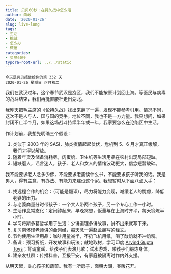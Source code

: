 ```yaml
---
title: 贝贝60秒：在持久战中怎么活
author: 曲政
date: '2020-01-26'
slug: live-long
tags:
- 生活
- 挑战
- 怎么办
- 微信
categories:
- 贝贝60秒
typora-root-url: ../../static
---
```

```
今天是贝贝报告给你的第 332 天   
2020-01-26 星期日 正月初二
```

我们在武汉过年，这个春节武汉是疫区，我们不能按原计划回上海。等医民与病毒的战斗结束，我们再挺直腰杆走出湖北。

我昨天把毛主席的《论持久战》找出来翻了一遍，发现不能参考引用。情况不同，这次不是人与人、国与国的竞争。地位不同，我也不是一方力量。我只想问，如果封闭不止半个月，如果这场战斗持续半年或一年，我家要怎么在沦陷区中生活。

作计划前，我想先明确三个假设：

1.  类似于 2003 年的 SASI，肺炎疫情起起伏伏，危机到 5、6 月才真正缓解，我们才得以解放。 
2.  随着年货及储备消耗尽，肉蛋奶、卫生纸等生活用品在农村出现局部短缺。
3.  短缺磨人，谣言迷人，孩子、老人和女人的情绪波动更大，信念短暂破碎。

我不能要求老人念多少佛，不能要求老婆读什么书，不能要求孩子听我的话。我是男人，得有主意、有办法、有能力来建设这个家。我想暂时从下面八点入手：

1.  找远程合作的机会：（可能是翻译），尽力将能力变现，减缓老人的忧虑，降低老婆的压力。
2.  与老婆商量分时带孩子：一个大人带两个孩子，另一个专心工作一小时。
3.  生活作息常态化：定闹钟起床，早晚冥想，饭量与在上海时齐平，每天锻炼半小时。
4.  学习将斯多葛哲学用于生活：少讲道理多讲故事，讲不出来就写下来。
5.  复习南怀瑾老师讲的金刚经，每天念一遍赵孟頫写的经文。
6.  节约使用生活用品：咖啡用量减半，不扔飞机用纸，喝了酸奶就不冲奶粉。
7.  备课：预习折纸，开发故事和玩法；就地取材，学习印度 [Arvind Gupta Toys](http://arvindguptatoys.com/)；背诵童谣，给孩子们表演儿歌；试水游戏，带孩子们锻炼身体。
8.  建亲友社群：传播科普，互报平安，有家庭被隔离时作内外支援。

从明天起，关心孩子和蔬菜。我有一所房子，面朝大湖，春暖花开。

